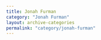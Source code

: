 ```yaml
---
title: Jonah Furman
category: "Jonah Furman"
layout: archive-categories
permalink: "category/jonah-furman"
---
```

